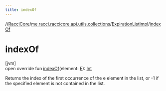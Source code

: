 ```yaml
---
title: indexOf
---
```

//[RacciCore](../../../index.html)/[me.racci.raccicore.api.utils.collections](../index.html)/[ExpirationListImpl](index.html)/[indexOf](index-of.html)



# indexOf



[jvm]\
open override fun [indexOf](index-of.html)(element: [E](index.html)): [Int](https://kotlinlang.org/api/latest/jvm/stdlib/kotlin/-int/index.html)



Returns the index of the first occurrence of the e element in the list, or -1 if the specified element is not contained in the list.




